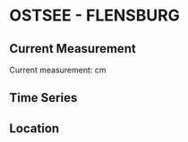 # OSTSEE - FLENSBURG

## Current Measurement

Current measurement: <Value topic="rivers/pegel-online/OSTSEE/FLENSBURG/measurementValue"/> cm

## Time Series

<TimeSeries topic="rivers/pegel-online/OSTSEE/FLENSBURG/measurementValue" period="week" />

## Location

<WorldMap>
  <Marker lat="54.795056780405034" lon="9.43301766621292" labelTopic="rivers/pegel-online/OSTSEE/FLENSBURG/measurementValue" />
</WorldMap>

